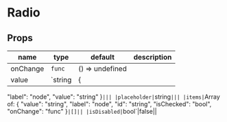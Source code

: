 # Radio

## Props

|name|type|default|description|
|----|----|-------|-----------|
|onChange|`func`|() => undefined||
|value|`string | {
  "label": "node",
  "value": "string"
}`|||
|placeholder|`string`|||
|items|`Array of: {
  "value": "string",
  "label": "node",
  "id": "string",
  "isChecked": "bool",
  "onChange": "func"
}`|[]||
|isDisabled|`bool`|false||


